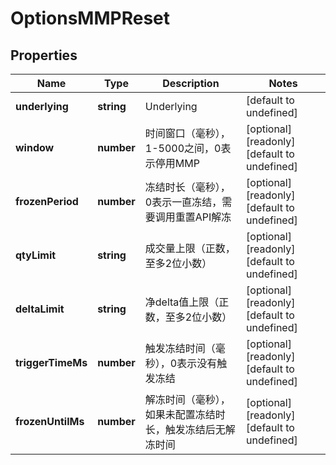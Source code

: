 # OptionsMMPReset

## Properties

Name | Type | Description | Notes
------------ | ------------- | ------------- | -------------
**underlying** | **string** | Underlying | [default to undefined]
**window** | **number** | 时间窗口（毫秒），1-5000之间，0表示停用MMP | [optional] [readonly] [default to undefined]
**frozenPeriod** | **number** | 冻结时长（毫秒），0表示一直冻结，需要调用重置API解冻 | [optional] [readonly] [default to undefined]
**qtyLimit** | **string** | 成交量上限（正数，至多2位小数） | [optional] [readonly] [default to undefined]
**deltaLimit** | **string** | 净delta值上限（正数，至多2位小数） | [optional] [readonly] [default to undefined]
**triggerTimeMs** | **number** | 触发冻结时间（毫秒），0表示没有触发冻结 | [optional] [readonly] [default to undefined]
**frozenUntilMs** | **number** | 解冻时间（毫秒），如果未配置冻结时长，触发冻结后无解冻时间 | [optional] [readonly] [default to undefined]

